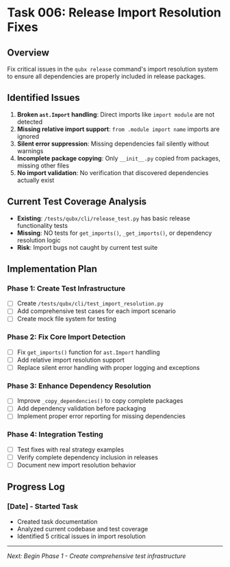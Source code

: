 # Task 006: Release Import Resolution Fixes

## Overview
Fix critical issues in the `qubx release` command's import resolution system to ensure all dependencies are properly included in release packages.

## Identified Issues
1. **Broken `ast.Import` handling**: Direct imports like `import module` are not detected
2. **Missing relative import support**: `from .module import name` imports are ignored  
3. **Silent error suppression**: Missing dependencies fail silently without warnings
4. **Incomplete package copying**: Only `__init__.py` copied from packages, missing other files
5. **No import validation**: No verification that discovered dependencies actually exist

## Current Test Coverage Analysis
- **Existing**: `/tests/qubx/cli/release_test.py` has basic release functionality tests
- **Missing**: NO tests for `get_imports()`, `_get_imports()`, or dependency resolution logic
- **Risk**: Import bugs not caught by current test suite

## Implementation Plan

### Phase 1: Create Test Infrastructure
- [ ] Create `/tests/qubx/cli/test_import_resolution.py` 
- [ ] Add comprehensive test cases for each import scenario
- [ ] Create mock file system for testing

### Phase 2: Fix Core Import Detection
- [ ] Fix `get_imports()` function for `ast.Import` handling
- [ ] Add relative import resolution support
- [ ] Replace silent error handling with proper logging and exceptions

### Phase 3: Enhance Dependency Resolution  
- [ ] Improve `_copy_dependencies()` to copy complete packages
- [ ] Add dependency validation before packaging
- [ ] Implement proper error reporting for missing dependencies

### Phase 4: Integration Testing
- [ ] Test fixes with real strategy examples
- [ ] Verify complete dependency inclusion in releases
- [ ] Document new import resolution behavior

## Progress Log

### [Date] - Started Task
- Created task documentation
- Analyzed current codebase and test coverage
- Identified 5 critical issues in import resolution

---

*Next: Begin Phase 1 - Create comprehensive test infrastructure*